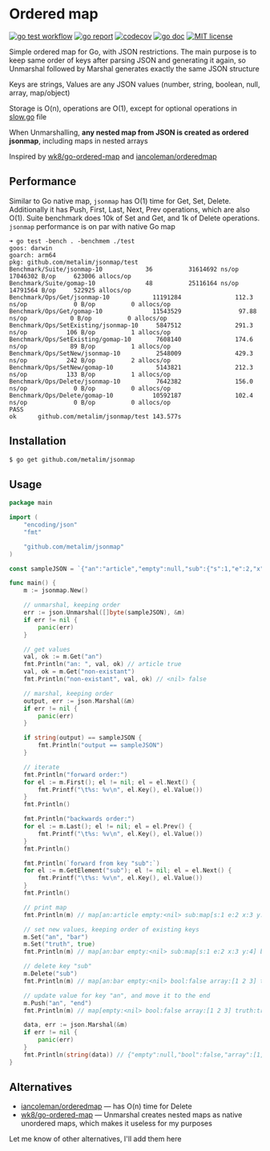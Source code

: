 # Ordered map

[![go test workflow](https://github.com/metalim/jsonmap/actions/workflows/gotest.yml/badge.svg)](https://github.com/metalim/jsonmap/actions/workflows/gotest.yml)
[![go report](https://goreportcard.com/badge/github.com/metalim/jsonmap)](https://goreportcard.com/report/github.com/metalim/jsonmap)
[![codecov](https://codecov.io/gh/metalim/jsonmap/graph/badge.svg?token=HLGJ7U07JH)](https://codecov.io/gh/metalim/jsonmap)
[![go doc](https://img.shields.io/badge/godoc-reference-blue.svg)](https://pkg.go.dev/github.com/metalim/jsonmap)
[![MIT license](https://img.shields.io/badge/License-MIT-blue.svg)](https://opensource.org/licenses/mit/)

Simple ordered map for Go, with JSON restrictions. The main purpose is to keep same order of keys after parsing JSON and generating it again, so Unmarshal followed by Marshal generates exactly the same JSON structure

Keys are strings, Values are any JSON values (number, string, boolean, null, array, map/object)

Storage is O(n), operations are O(1), except for optional operations in [slow.go](slow.go) file

When Unmarshalling, **any nested map from JSON is created as ordered jsonmap**, including maps in nested arrays

Inspired by [wk8/go-ordered-map](https://github.com/wk8/go-ordered-map) and [iancoleman/orderedmap](https://github.com/iancoleman/orderedmap)

## Performance

Similar to Go native map, `jsonmap` has O(1) time for Get, Set, Delete. Additionally it has Push, First, Last, Next, Prev operations, which are also O(1). Suite benchmark does 10k of Set and Get, and 1k of Delete operations. `jsonmap` performance is on par with native Go map

```
➜ go test -bench . -benchmem ./test
goos: darwin
goarch: arm64
pkg: github.com/metalim/jsonmap/test
Benchmark/Suite/jsonmap-10            36          31614692 ns/op        17046302 B/op     623006 allocs/op
Benchmark/Suite/gomap-10              48          25116164 ns/op        14791564 B/op     522925 allocs/op
Benchmark/Ops/Get/jsonmap-10            11191284               112.3 ns/op             0 B/op          0 allocs/op
Benchmark/Ops/Get/gomap-10              11543529                97.88 ns/op            0 B/op          0 allocs/op
Benchmark/Ops/SetExisting/jsonmap-10     5847512               291.3 ns/op           106 B/op          1 allocs/op
Benchmark/Ops/SetExisting/gomap-10       7608140               174.6 ns/op            89 B/op          1 allocs/op
Benchmark/Ops/SetNew/jsonmap-10          2548009               429.3 ns/op           242 B/op          2 allocs/op
Benchmark/Ops/SetNew/gomap-10            5143821               212.3 ns/op           133 B/op          1 allocs/op
Benchmark/Ops/Delete/jsonmap-10          7642382               156.0 ns/op             0 B/op          0 allocs/op
Benchmark/Ops/Delete/gomap-10           10592187               102.4 ns/op             0 B/op          0 allocs/op
PASS
ok      github.com/metalim/jsonmap/test 143.577s
```

## Installation
```bash
$ go get github.com/metalim/jsonmap
```

## Usage

```go
package main

import (
	"encoding/json"
	"fmt"

	"github.com/metalim/jsonmap"
)

const sampleJSON = `{"an":"article","empty":null,"sub":{"s":1,"e":2,"x":3,"y":4},"bool":false,"array":[1,2,3]}`

func main() {
	m := jsonmap.New()

	// unmarshal, keeping order
	err := json.Unmarshal([]byte(sampleJSON), &m)
	if err != nil {
		panic(err)
	}

	// get values
	val, ok := m.Get("an")
	fmt.Println("an: ", val, ok) // article true
	val, ok = m.Get("non-existant")
	fmt.Println("non-existant", val, ok) // <nil> false

	// marshal, keeping order
	output, err := json.Marshal(&m)
	if err != nil {
		panic(err)
	}

	if string(output) == sampleJSON {
		fmt.Println("output == sampleJSON")
	}

	// iterate
	fmt.Println("forward order:")
	for el := m.First(); el != nil; el = el.Next() {
		fmt.Printf("\t%s: %v\n", el.Key(), el.Value())
	}
	fmt.Println()

	fmt.Println("backwards order:")
	for el := m.Last(); el != nil; el = el.Prev() {
		fmt.Printf("\t%s: %v\n", el.Key(), el.Value())
	}
	fmt.Println()

	fmt.Println(`forward from key "sub":`)
	for el := m.GetElement("sub"); el != nil; el = el.Next() {
		fmt.Printf("\t%s: %v\n", el.Key(), el.Value())
	}
	fmt.Println()

	// print map
	fmt.Println(m) // map[an:article empty:<nil> sub:map[s:1 e:2 x:3 y:4] bool:false array:[1 2 3]]

	// set new values, keeping order of existing keys
	m.Set("an", "bar")
	m.Set("truth", true)
	fmt.Println(m) // map[an:bar empty:<nil> sub:map[s:1 e:2 x:3 y:4] bool:false array:[1 2 3] truth:true]

	// delete key "sub"
	m.Delete("sub")
	fmt.Println(m) // map[an:bar empty:<nil> bool:false array:[1 2 3] truth:true]

	// update value for key "an", and move it to the end
	m.Push("an", "end")
	fmt.Println(m) // map[empty:<nil> bool:false array:[1 2 3] truth:true an:end]

	data, err := json.Marshal(&m)
	if err != nil {
		panic(err)
	}
	fmt.Println(string(data)) // {"empty":null,"bool":false,"array":[1,2,3],"truth":true,"an":"end"}
}

```

## Alternatives

* [iancoleman/orderedmap](https://github.com/iancoleman/orderedmap) — has O(n) time for Delete
* [wk8/go-ordered-map](https://github.com/wk8/go-ordered-map) — Unmarshal creates nested maps as native unordered maps, which makes it useless for my purposes

Let me know of other alternatives, I'll add them here
